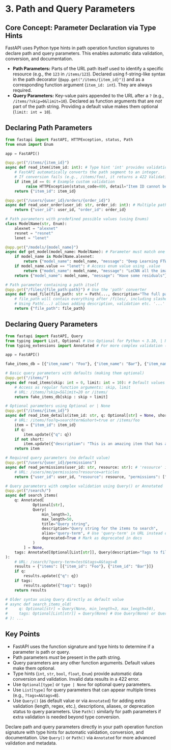 # 3. Path and Query Parameters

## Core Concept: Parameter Declaration via Type Hints

FastAPI uses Python type hints in path operation function signatures to declare path and query parameters. This enables automatic data validation, conversion, and documentation.

-   **Path Parameters:** Parts of the URL path itself used to identify a specific resource (e.g., the `123` in `/items/123`). Declared using f-string-like syntax in the path decorator (`@app.get("/items/{item_id}")`) and as a corresponding function argument (`item_id: int`). They are always required.
-   **Query Parameters:** Key-value pairs appended to the URL after a `?` (e.g., `/items/?skip=0&limit=10`). Declared as function arguments that are *not* part of the path string. Providing a default value makes them optional (`limit: int = 10`).

## Declaring Path Parameters

```python
from fastapi import FastAPI, HTTPException, status, Path
from enum import Enum

app = FastAPI()

@app.get("/items/{item_id}")
async def read_item(item_id: int): # Type hint 'int' provides validation
    # FastAPI automatically converts the path segment to an integer.
    # If conversion fails (e.g., /items/foo), it returns a 422 Validation Error.
    if item_id == 0: # Example custom validation
         raise HTTPException(status_code=400, detail="Item ID cannot be zero")
    return {"item_id": item_id}

@app.get("/users/{user_id}/orders/{order_id}")
async def read_user_order(user_id: str, order_id: int): # Multiple path parameters
    return {"user_id": user_id, "order_id": order_id}

# Path parameters with predefined possible values (using Enums)
class ModelName(str, Enum):
    alexnet = "alexnet"
    resnet = "resnet"
    lenet = "lenet"

@app.get("/models/{model_name}")
async def get_model(model_name: ModelName): # Parameter must match one of the Enum values
    if model_name is ModelName.alexnet:
        return {"model_name": model_name, "message": "Deep Learning FTW!"}
    if model_name.value == "lenet": # Access enum value using .value
        return {"model_name": model_name, "message": "LeCNN all the images"}
    return {"model_name": model_name, "message": "Have some residuals"}

# Path parameter containing a path itself
@app.get("/files/{file_path:path}") # Use the 'path' converter
async def read_file(file_path: str = Path(..., description="The full path to the file")):
    # file_path will contain everything after /files/, including slashes
    # Using Path(...) allows adding description, validation etc. '...' means required.
    return {"file_path": file_path}
```

## Declaring Query Parameters

```python
from fastapi import FastAPI, Query
from typing import List, Optional # Use Optional for Python < 3.10, | None for >= 3.10
from typing_extensions import Annotated # For more complex validation (Python 3.9+)

app = FastAPI()

fake_items_db = [{"item_name": "Foo"}, {"item_name": "Bar"}, {"item_name": "Baz"}]

# Basic query parameters with defaults (making them optional)
@app.get("/items/")
async def read_items(skip: int = 0, limit: int = 10): # Default values make them optional
    # Access as regular function arguments: skip, limit
    # URL: /items/?skip=5&limit=20 or /items/
    return fake_items_db[skip : skip + limit]

# Optional parameters using Optional or | None
@app.get("/items/{item_id}")
async def read_item_details(item_id: str, q: Optional[str] = None, short: bool = False):
    # URL: /items/foo?q=searchterm&short=true or /items/foo
    item = {"item_id": item_id}
    if q:
        item.update({"q": q})
    if not short:
        item.update({"description": "This is an amazing item that has a long description"})
    return item

# Required query parameters (no default value)
@app.get("/users/{user_id}/permissions")
async def read_permissions(user_id: str, resource: str): # 'resource' is required
    # URL: /users/me/permissions?resource=articles
    return {"user_id": user_id, "resource": resource, "permissions": ["read", "write"]}

# Query parameters with complex validation using Query() or Annotated
@app.get("/search/")
async def search_items(
    q: Annotated[
            Optional[str],
            Query(
                min_length=3,
                max_length=50,
                title="Query string",
                description="Query string for the items to search",
                alias="query-term", # Use 'query-term' in URL instead of 'q'
                deprecated=True # Mark as deprecated in docs
            )
        ] = None,
    tags: Annotated[Optional[List[str]], Query(description="Tags to filter by")] = None # List/multiple query parameters
):
    # URL: /search/?query-term=test&tags=A&tags=B
    results = {"items": [{"item_id": "Foo"}, {"item_id": "Bar"}]}
    if q:
        results.update({"q": q})
    if tags:
        results.update({"tags": tags})
    return results

# Older syntax using Query directly as default value
# async def search_items_old(
#     q: Optional[str] = Query(None, min_length=3, max_length=50),
#     tags: Optional[List[str]] = Query(None) # Use Query(None) or Query([]) for optional lists
# ): ...
```

## Key Points

-   FastAPI uses the function signature and type hints to determine if a parameter is path or query.
-   Path parameters *must* be present in the path string.
-   Query parameters are any other function arguments. Default values make them optional.
-   Type hints (`int`, `str`, `bool`, `float`, `Enum`) provide automatic data conversion and validation. Invalid data results in a 422 error.
-   Use `Optional[type]` or `type | None` for optional query parameters.
-   Use `List[type]` for query parameters that can appear multiple times (e.g., `?tags=A&tags=B`).
-   Use `Query()` (as default value or via `Annotated`) for adding extra validation (length, regex, etc.), descriptions, aliases, or deprecation status to query parameters. Use `Path()` similarly for path parameters if extra validation is needed beyond type conversion.

Declare path and query parameters directly in your path operation function signature with type hints for automatic validation, conversion, and documentation. Use `Query()` or `Path()` via `Annotated` for more advanced validation and metadata.
